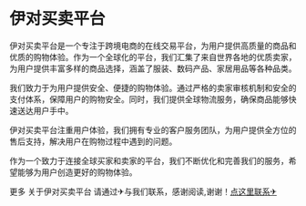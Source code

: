 # 伊对买卖平台

伊对买卖平台是一个专注于跨境电商的在线交易平台，为用户提供高质量的商品和优质的购物体验。作为一个全球化的平台，我们汇集了来自世界各地的优质卖家，为用户提供丰富多样的商品选择，涵盖了服装、数码产品、家居用品等各种品类。

我们致力于为用户提供安全、便捷的购物体验。通过严格的卖家审核机制和安全的支付体系，保障用户的购物安全。同时，我们提供全球物流服务，确保商品能够快速送达用户手中。

伊对买卖平台注重用户体验，我们拥有专业的客户服务团队，为用户提供全方位的售后支持，解决用户在购物过程中遇到的问题。

作为一个致力于连接全球买家和卖家的平台，我们不断优化和完善我们的服务，希望能够为用户创造更好的购物体验。

更多 关于伊对买卖平台 请通过✈与我们联系，感谢阅读,谢谢！[点这里联系✈](https://gg.k02.cc)